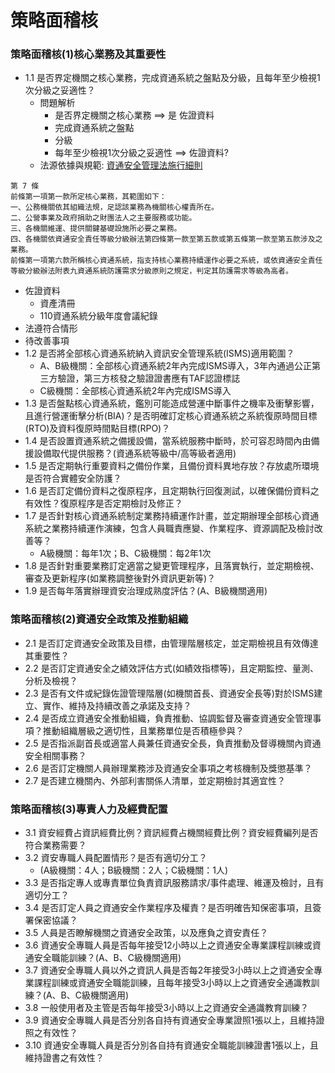 # 策略面稽核
### 策略面稽核(1)核心業務及其重要性
- 1.1	是否界定機關之核心業務，完成資通系統之盤點及分級，且每年至少檢視1次分級之妥適性？
  - 問題解析 
    -  是否界定機關之核心業務  ==> 是    佐證資料
    -  完成資通系統之盤點
    -  分級
    -  每年至少檢視1次分級之妥適性 ==>   佐證資料?
  -  法源依據與規範: [資通安全管理法施行細則](https://law.moj.gov.tw/LawClass/LawAll.aspx?pcode=A0030303)
```
第 7 條
前條第一項第一款所定核心業務，其範圍如下：
一、公務機關依其組織法規，足認該業務為機關核心權責所在。
二、公營事業及政府捐助之財團法人之主要服務或功能。
三、各機關維運、提供關鍵基礎設施所必要之業務。
四、各機關依資通安全責任等級分級辦法第四條第一款至第五款或第五條第一款至第五款涉及之業務。
前條第一項第六款所稱核心資通系統，指支持核心業務持續運作必要之系統，或依資通安全責任等級分級辦法附表九資通系統防護需求分級原則之規定，判定其防護需求等級為高者。
```
  -  佐證資料
     - 資產清冊
     - 110資通系統分級年度會議紀錄
  -  法遵符合情形
  -  待改善事項
- 1.2	是否將全部核心資通系統納入資訊安全管理系統(ISMS)適用範圍？
  - A、B級機關：全部核心資通系統2年內完成ISMS導入，3年內通過公正第三方驗證，第三方核發之驗證證書應有TAF認證標誌
  - C級機關：全部核心資通系統2年內完成ISMS導入
- 1.3	是否盤點核心資通系統，鑑別可能造成營運中斷事件之機率及衝擊影響，且進行營運衝擊分析(BIA)？是否明確訂定核心資通系統之系統復原時間目標(RTO)及資料復原時間點目標(RPO)？
- 1.4	是否設置資通系統之備援設備，當系統服務中斷時，於可容忍時間內由備援設備取代提供服務？(資通系統等級中/高等級者適用)
- 1.5	是否定期執行重要資料之備份作業，且備份資料異地存放？存放處所環境是否符合實體安全防護？
- 1.6	是否訂定備份資料之復原程序，且定期執行回復測試，以確保備份資料之有效性？復原程序是否定期檢討及修正？
- 1.7	是否針對核心資通系統制定業務持續運作計畫，並定期辦理全部核心資通系統之業務持續運作演練，包含人員職責應變、作業程序、資源調配及檢討改善等？
  - A級機關：每年1次；B、C級機關：每2年1次
- 1.8	是否針對重要業務訂定適當之變更管理程序，且落實執行，並定期檢視、審查及更新程序(如業務調整後對外資訊更新等)？
- 1.9	是否每年落實辦理資安治理成熟度評估？(A、B級機關適用) 

### 策略面稽核(2)資通安全政策及推動組織
- 2.1	是否訂定資通安全政策及目標，由管理階層核定，並定期檢視且有效傳達其重要性？
- 2.2	是否訂定資通安全之績效評估方式(如績效指標等)，且定期監控、量測、分析及檢視？
- 2.3	是否有文件或紀錄佐證管理階層(如機關首長、資通安全長等)對於ISMS建立、實作、維持及持續改善之承諾及支持？
- 2.4	是否成立資通安全推動組織，負責推動、協調監督及審查資通安全管理事項？推動組織層級之適切性，且業務單位是否積極參與？
- 2.5	是否指派副首長或適當人員兼任資通安全長，負責推動及督導機關內資通安全相關事務？
- 2.6	是否訂定機關人員辦理業務涉及資通安全事項之考核機制及獎懲基準？
- 2.7	是否建立機關內、外部利害關係人清單，並定期檢討其適宜性？

### 策略面稽核(3)專責人力及經費配置
- 3.1	資安經費占資訊經費比例？資訊經費占機關經費比例？資安經費編列是否符合業務需要？
- 3.2	資安專職人員配置情形？是否有適切分工？
  - (A級機關：4人；B級機關：2人；C級機關：1人) 
- 3.3	是否指定專人或專責單位負責資訊服務請求/事件處理、維運及檢討，且有適切分工？
- 3.4	是否訂定人員之資通安全作業程序及權責？是否明確告知保密事項，且簽署保密協議？
- 3.5	人員是否瞭解機關之資通安全政策，以及應負之資安責任？
- 3.6	資通安全專職人員是否每年接受12小時以上之資通安全專業課程訓練或資通安全職能訓練？(A、B、C級機關適用)
- 3.7	資通安全專職人員以外之資訊人員是否每2年接受3小時以上之資通安全專業課程訓練或資通安全職能訓練，且每年接受3小時以上之資通安全通識教訓練？(A、B、C級機關適用)
- 3.8	一般使用者及主管是否每年接受3小時以上之資通安全通識教育訓練？
- 3.9	資通安全專職人員是否分別各自持有資通安全專業證照1張以上，且維持證照之有效性？
- 3.10	資通安全專職人員是否分別各自持有資通安全職能訓練證書1張以上，且維持證書之有效性？
